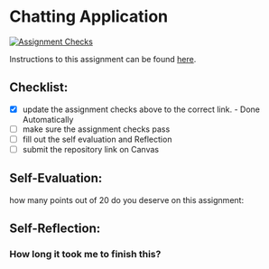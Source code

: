 Chatting Application
=====================
[![Assignment Checks](https://github.com/IT3049C-Students/4-chat-Tyler-2021/actions/workflows/classroom.yml/badge.svg)](https://github.com/IT3049C-Students/4-chat-Tyler-2021/actions/workflows/classroom.yml)

Instructions to this assignment can be found [here](#).

## Checklist:
- [x] update the assignment checks above to the correct link. - Done Automatically
- [ ] make sure the assignment checks pass
- [ ] fill out the self evaluation and Reflection
- [ ] submit the repository link on Canvas

## Self-Evaluation:

how many points out of 20 do you deserve on this assignment:

## Self-Reflection:

### How long it took me to finish this?
